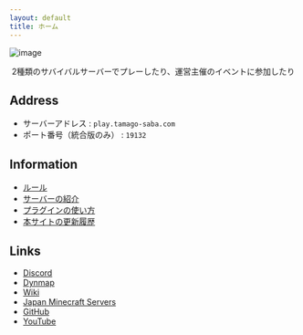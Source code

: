 ```yaml
---
layout: default
title: ホーム
---
```


![image](https://cdn.discordapp.com/attachments/962216466076291092/1010557165787943023/2022-08-18_12.27.41.png)

<p style="text-align: center;">
2種類のサバイバルサーバーでプレーしたり、運営主催のイベントに参加したり
</p>

## Address

- サーバーアドレス : `play.tamago-saba.com`
- ポート番号（統合版のみ） : `19132`

## Information

- [ルール](rules/index.md)
- [サーバーの紹介](servers/index.md)
- [プラグインの使い方](https://sites.google.com/view/tamago-saba/plugin-usage)
- [本サイトの更新履歴](https://github.com/tamago-saba/tamago-saba.github.io/commits/main)

## Links

- [Discord](https://discord.gg/eVGqDxrsmv)
- [Dynmap](https://map.tamago-saba.com)
- [Wiki](https://wiki.tamago-saba.com)
- [Japan Minecraft Servers](https://minecraft.jp/servers/play.tamago-saba.com)
- [GitHub](https://github.com/tamago-saba)
- [YouTube](https://www.youtube.com/channel/UCLyRcPT4LbzW6bTJ3bw2yjQ)
